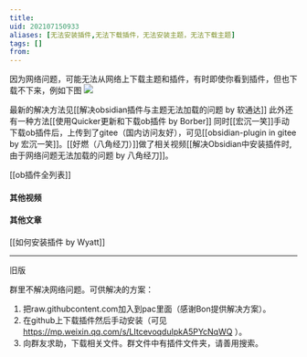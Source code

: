 ```yaml
---
title: 
uid: 202107150933
aliases: [无法安装插件,无法下载插件，无法安装主题，无法下载主题]
tags: []
from: 
---
```

因为网络问题，可能无法从网络上下载主题和插件，有时即使你看到插件，但也下载不下来，例如下图
![](https://gitee.com/cyddgi/picture-store/raw/master/img/20210715093426.png)

最新的解决方法见[[解决obsidian插件与主题无法加载的问题 by 软通达]]
此外还有一种方法[[使用Quicker更新和下载ob插件 by Borber]]
同时[[宏沉一笑]]手动下载ob插件后，上传到了gitee（国内访问友好），可见[[obsidian-plugin in gitee by 宏沉一笑]]。[[好燃（八角经刀）]]做了相关视频[[解决Obsidian中安装插件时, 由于网络问题无法加载的问题 by 八角经刀]]。

[[ob插件全列表]]

#### 其他视频

#### 其他文章
[[如何安装插件 by Wyatt]]


---
旧版

群里不解决网络问题。可供解决的方案：
1. 把raw.githubcontent.com加入到pac里面（感谢Bon提供解决方案）。
2. 在github上下载插件然后手动安装（可见 https://mp.weixin.qq.com/s/LItcevoqduIpkA5PYcNqWQ ）。
3. 向群友求助，下载相关文件。群文件中有插件文件夹，请善用搜索。

